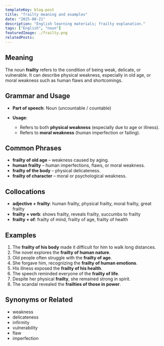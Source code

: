 ```yaml
---
templateKey: blog-post
title: "frailty meaning and examples"
date: "2025-08-21"
description: "English learning materials; frailty explanation."
tags: ["English", "noun"]
featuredImage: ./frailty.png
relatedPosts:
---
```


## Meaning

The noun **frailty** refers to the condition of being weak, delicate, or vulnerable. It can describe physical weakness, especially in old age, or moral weakness such as human flaws and shortcomings.

## Grammar and Usage

- **Part of speech**: Noun (uncountable / countable)
- **Usage**:

  - Refers to both **physical weakness** (especially due to age or illness).
  - Refers to **moral weakness** (human imperfection or failing).

## Common Phrases

- **frailty of old age** – weakness caused by aging.
- **human frailty** – human imperfections, flaws, or moral weakness.
- **frailty of the body** – physical delicateness.
- **frailty of character** – moral or psychological weakness.

## Collocations

- **adjective + frailty**: human frailty, physical frailty, moral frailty, great frailty
- **frailty + verb**: shows frailty, reveals frailty, succumbs to frailty
- **frailty + of**: frailty of mind, frailty of age, frailty of health

## Examples

1. The **frailty of his body** made it difficult for him to walk long distances.
2. The novel explores the **frailty of human nature**.
3. Old people often struggle with the **frailty of age**.
4. She forgave him, recognizing the **frailty of human emotions**.
5. His illness exposed the **frailty of his health**.
6. The speech reminded everyone of the **frailty of life**.
7. Despite her physical **frailty**, she remained strong in spirit.
8. The scandal revealed the **frailties of those in power**.

## Synonyms or Related

- weakness
- delicateness
- infirmity
- vulnerability
- flaw
- imperfection
